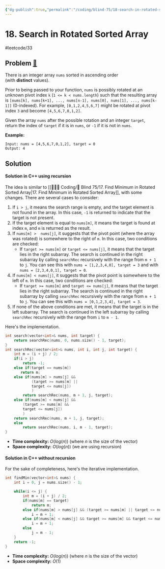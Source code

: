 ```yaml
---
{"dg-publish":true,"permalink":"/coding/blind-75/18-search-in-rotated-sorted-array/","created":"2023-10-05T12:25:38.073+02:00","updated":"2023-10-05T12:25:38.073+02:00"}
---
```


# 18. Search in Rotated Sorted Array
#leetcode/33
## Problem [🔗](https://leetcode.com/problems/search-in-rotated-sorted-array/)
There is an integer array `nums` sorted in ascending order (with **distinct** values).

Prior to being passed to your function, `nums` is possibly rotated at an unknown pivot index `k` (`1 <= k < nums.length`) such that the resulting array is `[nums[k], nums[k+1], ..., nums[n-1], nums[0], nums[1], ..., nums[k-1]]` (0-indexed). For example, `[0,1,2,4,5,6,7]` might be rotated at pivot index `3` and become `[4,5,6,7,0,1,2]`.

Given the array `nums` after the possible rotation and an integer `target`, return the index of `target` if it is in `nums`, or `-1` if it is not in `nums`.

**Example:**
```
Input: nums = [4,5,6,7,0,1,2], target = 0
Output: 4
```

## Solution
#### Solution in C++ using recursion
The idea is similar to [[👨🏼‍💻 Coding/🧠 Blind 75/17. Find Minimum in Rotated Sorted Array\|17. Find Minimum in Rotated Sorted Array]], with some changes. There are several cases to consider:
1. If `i > j`, it means the search range is empty, and the target element is not found in the array. In this case, `-1` is returned to indicate that the target is not present.
2. If the target element is equal to `nums[m]`, it means the target is found at index `m`, and `m` is returned as the result.
3. If `nums[m] >  nums[j]`, it suggests that the pivot point (where the array was rotated) is somewhere to the right of `m`. In this case, two conditions are checked:
	- If `target >= nums[m]` or `target <= nums[j]`, it means that the target lies in the right subarray. The search is continued in the right subarray by calling `searchRec` recursively with the range from `m + 1` to `j`.
	  You can see this with `nums = [1,2,3,4,0], target = 3` and with `nums = [2,3,4,0,1], target = 0`.
1. If `nums[m] < nums[j]`, it suggests that the pivot point is somewhere to the left of `m`. In this case, two conditions are checked:
	- If `target >= nums[m]` and `target <= nums[j]`, it means that the target lies in the right subarray. The search is continued in the right subarray by calling `searchRec` recursively with the range from `m + 1` to `j`.
	  You can see this with `nums = [0,1,2,3,4], target = 3`.
2. If none of the above conditions are met, it means that the target is in the left subarray. The search is continued in the left subarray by calling `searchRec` recursively with the range from `i` to `m - 1`.

Here's the implementation.

```cpp
int search(vector<int>& nums, int target) {
	return searchRec(nums, 0, nums.size() - 1, target);
}
int searchRec(vector<int>& nums, int i, int j, int target) {
	int m = (i + j) / 2;
	if(i > j)
		return -1;
	else if(target == nums[m])
	   return m;
	else if(nums[m] > nums[j] &&
			(target >= nums[m] ||
			target <= nums[j])
			)
		return searchRec(nums, m + 1, j, target);
	else if(nums[m] < nums[j] &&
		(target >= nums[m] &&
		target <= nums[j])
		)
	return searchRec(nums, m + 1, j, target);
	else    
		return searchRec(nums, i, m - 1, target);
}
```
- **Time complexity:** $O(log(n))$ (where _n_ is the size of the vector)
- **Space complexity:** $O(log(n))$ (we are using recursion)

#### Solution in C++ without recursion
For the sake of completeness, here's the iterative implementation.

```cpp
int findMin(vector<int>& nums) {
	int i = 0, j = nums.size() - 1;

	while(i <= j) {
		int m = (i + j) / 2;
		if(nums[m] == target)
			return m;
		else if(nums[m] > nums[j] && (target >= nums[m] || target <= nums[j]))
			i = m + 1;
		else if(nums[m] < nums[j] && target >= nums[m] && target <= nums[j])
			i = m + 1;
		else
			j = m - 1;
	}
	return -1;
}
```
- **Time complexity:** $O(log(n))$ (where _n_ is the size of the vector)
- **Space complexity:** $O(1)$